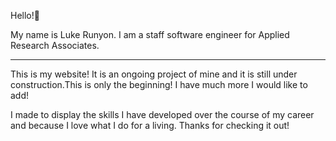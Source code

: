 Hello!👋

My name is Luke Runyon. I am a staff software engineer for Applied Research Associates.

---

This is my website! It is an ongoing project of mine and it is still under construction.This is only the beginning! I have much more I would like to add!

I made to display the skills I have developed over the course of my career and because I love what I do for a living. Thanks for checking it out!
